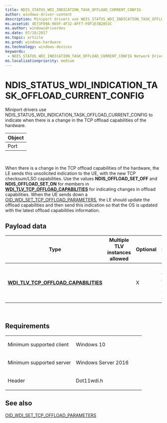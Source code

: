 ```yaml
---
title: NDIS_STATUS_WDI_INDICATION_TASK_OFFLOAD_CURRENT_CONFIG
author: windows-driver-content
description: Miniport drivers use NDIS_STATUS_WDI_INDICATION_TASK_OFFLOAD_CURRENT_CONFIG to indicate when there is a change in the TCP offload capabilities of the hardware.
ms.assetid: 4E73F09A-965F-4F32-AFF7-FDF1E3B2853C
ms.author: windowsdriverdev 
ms.date: 07/18/2017 
ms.topic: article 
ms.prod: windows-hardware 
ms.technology: windows-devices 
keywords:
 - NDIS_STATUS_WDI_INDICATION_TASK_OFFLOAD_CURRENT_CONFIG Network Drivers Starting with Windows Vista
ms.localizationpriority: medium
---
```


# NDIS\_STATUS\_WDI\_INDICATION\_TASK\_OFFLOAD\_CURRENT\_CONFIG


Miniport drivers use NDIS\_STATUS\_WDI\_INDICATION\_TASK\_OFFLOAD\_CURRENT\_CONFIG to indicate when there is a change in the TCP offload capabilities of the hardware.

| Object |
|--------|
| Port   |

 

When there is a change in the TCP offload capabilities of the hardware, the LE sends this unsolicited indication to the UE, with the new TCP checksum/LSO capabilities. Use the values **NDIS\_OFFLOAD\_SET\_OFF** and **NDIS\_OFFLOAD\_SET\_ON** for members in [**WDI\_TLV\_TCP\_OFFLOAD\_CAPABILITIES**](https://msdn.microsoft.com/library/windows/hardware/dn898069) for indicating changes in offload capabilities. When the UE sends down a [OID\_WDI\_SET\_TCP\_OFFLOAD\_PARAMETERS](oid-wdi-set-tcp-offload-parameters.md), the LE should update the offload capabilities and then send this indication so that the OS is updated with the latest offload capabilities information.

## Payload data


| Type                                                                                  | Multiple TLV instances allowed | Optional | Description                                              |
|---------------------------------------------------------------------------------------|--------------------------------|----------|----------------------------------------------------------|
| [**WDI\_TLV\_TCP\_OFFLOAD\_CAPABILITIES**](https://msdn.microsoft.com/library/windows/hardware/dn898069) |                                | X        | The TCP/IP checksum and Large Send Offload capabilities. |

 

Requirements
------------

<table>
<colgroup>
<col width="50%" />
<col width="50%" />
</colgroup>
<tbody>
<tr class="odd">
<td><p>Minimum supported client</p></td>
<td><p>Windows 10</p></td>
</tr>
<tr class="even">
<td><p>Minimum supported server</p></td>
<td><p>Windows Server 2016</p></td>
</tr>
<tr class="odd">
<td><p>Header</p></td>
<td>Dot11wdi.h</td>
</tr>
</tbody>
</table>

## See also


[OID\_WDI\_SET\_TCP\_OFFLOAD\_PARAMETERS](oid-wdi-set-tcp-offload-parameters.md)

 

 




